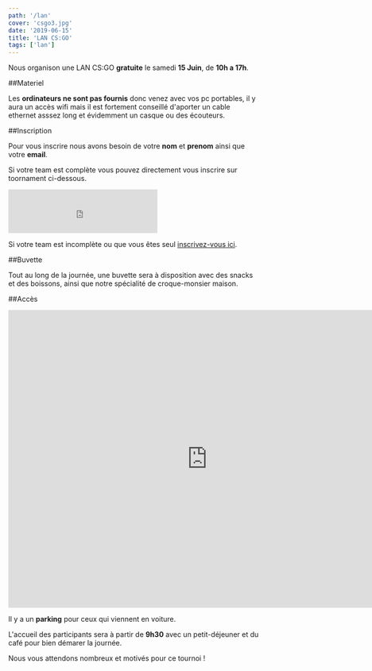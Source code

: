 ```yaml
---
path: '/lan'
cover: 'csgo3.jpg'
date: '2019-06-15'
title: 'LAN CS:GO'
tags: ['lan']
---
```


Nous organison une LAN CS:GO **gratuite** le samedi **15 Juin**, de **10h a 17h**.

##Materiel

Les **ordinateurs ne sont pas fournis** donc venez avec vos pc portables, il y aura un accès wifi mais il est fortement conseillé d'aporter un cable ethernet asssez long et évidemment un casque ou des écouteurs.

##Inscription

Pour vous inscrire nous avons besoin de votre **nom** et **prenom** ainsi que votre **email**.

Si votre team est complète vous pouvez directement vous inscrire sur toornament ci-dessous.

<div>
    <iframe width="300" height="88" src="https://widget.toornament.com/tournaments/2570641501727367168/registration?_locale=fr_FR&theme=discipline" frameborder="0" allowfullscreen></iframe>
</div>

Si votre team est incomplète ou que vous êtes seul [inscrivez-vous ici](https://forms.gle/rNCniPbSmFeXmpZF9).

##Buvette

Tout au long de la journée, une buvette sera à disposition avec des snacks et des boissons, ainsi que notre spécialité de croque-monsier 
maison.

##Accès

<div style="text-align: center;">
    <iframe src="https://www.google.com/maps/embed?pb=!1m18!1m12!1m3!1d7294.23439477342!2d5.337968961609143!3d43.487336853937606!2m3!1f0!2f0!3f0!3m2!1i1024!2i768!4f13.1!3m3!1m2!1s0x0%3A0x8feba3957c79d938!2sExia!5e0!3m2!1sfr!2sfr!4v1559838296158!5m2!1sfr!2sfr" width="800" height="600" frameborder="0" style="border:0" allowfullscreen></iframe>
</div>

Il y a un **parking** pour ceux qui viennent en voiture.

L'accueil des participants sera à partir de **9h30** avec un petit-déjeuner et du café pour bien démarer la journée.

Nous vous attendons nombreux et motivés pour ce tournoi !
